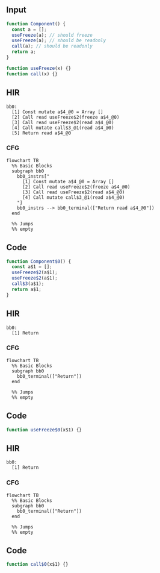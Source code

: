 
## Input

```javascript
function Component() {
  const a = [];
  useFreeze(a); // should freeze
  useFreeze(a); // should be readonly
  call(a); // should be readonly
  return a;
}

function useFreeze(x) {}
function call(x) {}

```

## HIR

```
bb0:
  [1] Const mutate a$4_@0 = Array []
  [2] Call read useFreeze$2(freeze a$4_@0)
  [3] Call read useFreeze$2(read a$4_@0)
  [4] Call mutate call$3_@1(read a$4_@0)
  [5] Return read a$4_@0
```

### CFG

```mermaid
flowchart TB
  %% Basic Blocks
  subgraph bb0
    bb0_instrs["
      [1] Const mutate a$4_@0 = Array []
      [2] Call read useFreeze$2(freeze a$4_@0)
      [3] Call read useFreeze$2(read a$4_@0)
      [4] Call mutate call$3_@1(read a$4_@0)
    "]
    bb0_instrs --> bb0_terminal(["Return read a$4_@0"])
  end

  %% Jumps
  %% empty
```

## Code

```javascript
function Component$0() {
  const a$1 = [];
  useFreeze$2(a$1);
  useFreeze$2(a$1);
  call$3(a$1);
  return a$1;
}

```
## HIR

```
bb0:
  [1] Return
```

### CFG

```mermaid
flowchart TB
  %% Basic Blocks
  subgraph bb0
    bb0_terminal(["Return"])
  end

  %% Jumps
  %% empty
```

## Code

```javascript
function useFreeze$0(x$1) {}

```
## HIR

```
bb0:
  [1] Return
```

### CFG

```mermaid
flowchart TB
  %% Basic Blocks
  subgraph bb0
    bb0_terminal(["Return"])
  end

  %% Jumps
  %% empty
```

## Code

```javascript
function call$0(x$1) {}

```
      